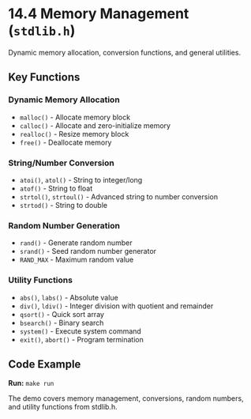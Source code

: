 # 14.4 Memory Management (`stdlib.h`)

Dynamic memory allocation, conversion functions, and general utilities.

## Key Functions

### Dynamic Memory Allocation
- `malloc()` - Allocate memory block
- `calloc()` - Allocate and zero-initialize memory
- `realloc()` - Resize memory block
- `free()` - Deallocate memory

### String/Number Conversion
- `atoi()`, `atol()` - String to integer/long
- `atof()` - String to float
- `strtol()`, `strtoul()` - Advanced string to number conversion
- `strtod()` - String to double

### Random Number Generation
- `rand()` - Generate random number
- `srand()` - Seed random number generator
- `RAND_MAX` - Maximum random value

### Utility Functions
- `abs()`, `labs()` - Absolute value
- `div()`, `ldiv()` - Integer division with quotient and remainder
- `qsort()` - Quick sort array
- `bsearch()` - Binary search
- `system()` - Execute system command
- `exit()`, `abort()` - Program termination

## Code Example

**Run:** `make run`

The demo covers memory management, conversions, random numbers, and utility functions from stdlib.h.
